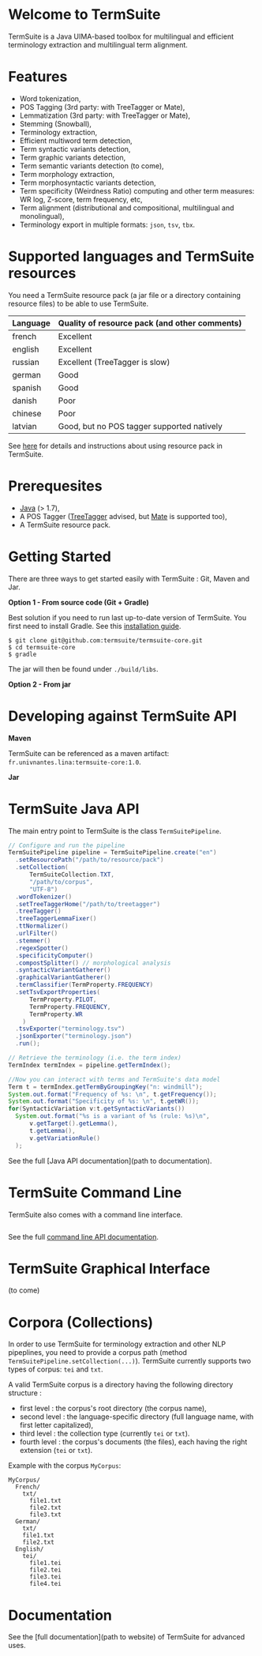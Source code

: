 # Welcome to TermSuite

TermSuite is a Java UIMA-based toolbox for multilingual and efficient terminology extraction and multilingual term alignment.

# Features

* Word tokenization,
* POS Tagging (3rd party: with TreeTagger or Mate),
* Lemmatization (3rd party: with TreeTagger or Mate),
* Stemming (Snowball),
* Terminology extraction,
* Efficient multiword term detection,
* Term syntactic variants detection,
* Term graphic variants detection,
* Term semantic variants detection (to come),
* Term morphology extraction,
* Term morphosyntactic variants detection,
* Term specificity (Weirdness Ratio) computing and other term measures: WR log, Z-score, term frequency, etc,
* Term alignment (distributional and compositional, multilingual and monolingual),
* Terminology export in multiple formats: `json`, `tsv`, `tbx`.

# Supported languages and TermSuite resources

You need a TermSuite resource pack (a jar file or a directory containing resource files) to be able to use TermSuite.

| Language | Quality of resource pack (and other comments)|
|----------|-------------|
| french |  Excellent |
| english |  Excellent |
| russian |  Excellent (TreeTagger is slow) |
| german |  Good |
| spanish |  Good |
| danish |  Poor |
| chinese |  Poor |
| latvian |  Good, but no POS tagger supported natively |

See [here](https://github.com/termsuite/termsuite-resources) for details and instructions about using resource pack in TermSuite.

# Prerequesites

* [Java](https://www.java.com/fr/download/) (> 1.7),
* A POS Tagger ([TreeTagger](http://www.cis.uni-muenchen.de/~schmid/tools/TreeTagger/) advised, but [Mate](https://code.google.com/p/mate-tools/) is supported too),
* A TermSuite resource pack.


# Getting Started

There are three ways to get started easily with TermSuite : Git, Maven and Jar.

**Option 1 - From source code (Git + Gradle)**

Best solution if you need to run last up-to-date version of TermSuite. You first need to install Gradle. See this [installation guide](https://docs.gradle.org/current/userguide/installation.html).

```
$ git clone git@github.com:termsuite/termsuite-core.git
$ cd termsuite-core
$ gradle
```

The jar will then be found under `./build/libs`.

**Option 2 - From jar**

# Developing against TermSuite API

**Maven**

TermSuite can be referenced as a maven artifact: `fr.univnantes.lina:termsuite-core:1.0`.

**Jar**


# TermSuite Java API

The main entry point to TermSuite is the class `TermSuitePipeline`.

```java
// Configure and run the pipeline
TermSuitePipeline pipeline = TermSuitePipeline.create("en")
  .setResourcePath("/path/to/resource/pack")
  .setCollection(
      TermSuiteCollection.TXT,
      "/path/to/corpus",
      "UTF-8")
  .wordTokenizer()
  .setTreeTaggerHome("/path/to/treetagger")
  .treeTagger()
  .treeTaggerLemmaFixer()
  .ttNormalizer()
  .urlFilter()
  .stemmer()
  .regexSpotter()
  .specificityComputer()
  .compostSplitter() // morphological analysis
  .syntacticVariantGatherer()
  .graphicalVariantGatherer()
  .termClassifier(TermProperty.FREQUENCY)
  .setTsvExportProperties(
      TermProperty.PILOT,
      TermProperty.FREQUENCY,
      TermProperty.WR
    )
  .tsvExporter("terminology.tsv")
  .jsonExporter("terminology.json")
  .run();

// Retrieve the terminology (i.e. the term index)
TermIndex termIndex = pipeline.getTermIndex();

//Now you can interact with terms and TermSuite's data model
Term t = termIndex.getTermByGroupingKey("n: windmill");
System.out.format("Frequency of %s: \n", t.getFrequency());
System.out.format("Specificity of %s: \n", t.getWR());
for(SyntacticVariation v:t.getSyntacticVariants())
  System.out.format("%s is a variant of %s (rule: %s)\n",
      v.getTarget().getLemma(),
      t.getLemma(),
      v.getVariationRule()
  );
```

See the full [Java API documentation](path to documentation).

# TermSuite Command Line

TermSuite also comes with a command line interface.

```

```
See the full [command line API documentation]().

# TermSuite Graphical Interface

(to come)

# Corpora (Collections)

In order to use TermSuite for terminology extraction and other NLP pipeplines, you need to provide a corpus path (method `TermSuitePipeline.setCollection(...)`). TermSuite currently supports two types of corpus: `tei` and `txt`.

A valid TermSuite corpus is a directory having the following directory structure :
 * first level : the corpus's root directory (the corpus name),
 * second level : the language-specific directory (full language name, with first letter capitalized),
 * third level : the collection type (currently `tei` or `txt`).
 * fourth level : the corpus's documents (the files), each having the right extension (`tei` or `txt`).

Example with the corpus `MyCorpus`:

```
MyCorpus/
  French/
    txt/
      file1.txt
      file2.txt
      file3.txt
  German/
    txt/
    file1.txt
    file2.txt
  English/
    tei/
      file1.tei
      file2.tei
      file3.tei
      file4.tei
```

# Documentation

See the [full documentation](path to website) of TermSuite for advanced uses.
